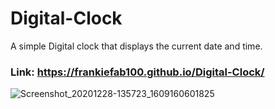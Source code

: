 # Digital-Clock
A simple Digital clock that displays the current date and time.

### Link: https://frankiefab100.github.io/Digital-Clock/

![Screenshot_20201228-135723_1609160601825](https://user-images.githubusercontent.com/46662771/103216121-889c0800-4915-11eb-8b37-033f076bb511.jpg)


